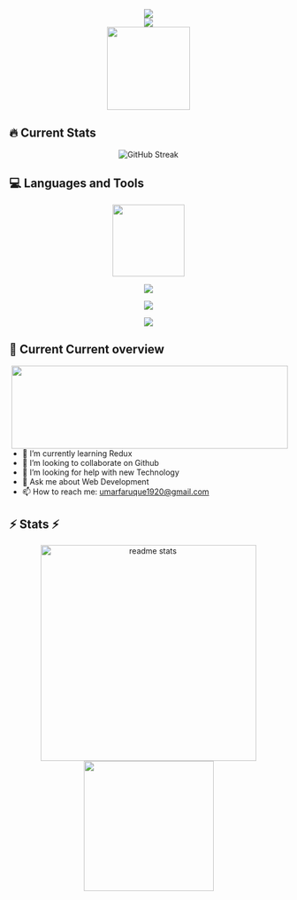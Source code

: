 
<div align="center">
     <img src="https://readme-typing-svg.herokuapp.com/?font=Righteous&size=35&center=true&vCenter=true&width=500&height=70&duration=5000&lines=Hi+There!+👋+I'm+OMAR+FARUK!;+I'm+a+MERN-stack+Developer" />
</div>

<div align="center">
     <img src="https://i.imgur.com/AUDG8ML.gif" style="border-radius: 10;">
</div>

<div align="center">
     <img height="150" src="https://i.imgur.com/xs9rNO0.gif"/>
</div>


## 🔥 Current Stats

<div align="center">
<img src="https://streak-stats.demolab.com?user=omarfarukee&theme=highcontrast&hide_border=true&card_width=800&background=45%2C00E9D7%2C7952EB78&stroke=39D4EB&ring=0AD6EB&border=EB5454&fire=08EBEA&currStreakNum=01FFD6&sideNums=000000&currStreakLabel=00FFC1&sideLabels=000000&dates=FFFFFF" alt="GitHub Streak" />
</div>


##  💻 Languages and Tools 
<div align="center">
<img height="130"  src="https://i.imgur.com/w2OfbBU.gif"/>
</div>

<p align="center">
  <a href="https://skillicons.dev">
    <img src="https://skillicons.dev/icons?i=html,css,tailwind,bootstrap,js,ts,firebase,react,nodejs" />
  </a>
</p>
<p align="center">
  <a href="https://skillicons.dev">
    <img src="https://skillicons.dev/icons?i=express,mongodb,nextjs,redux,scss,git,github,postman" />
  </a>
</p>
<p align="center">
  <a href="https://skillicons.dev">
    <img src="https://skillicons.dev/icons?i=vscode,vite,npm,yarn,vercel,netlify,figma" />
  </a>
</p>


## 👀 Current Current overview 
<img width="500" height="150" align="right" src="https://www.coheedandcambria.com/sites/g/files/g2000013396/files/2022-01/heartbeat_1_Regular.gif"/>

- 🌱 I’m currently learning Redux 
- 👯 I’m looking to collaborate on Github 
- 🤔 I’m looking for help with new Technology 
- 💬 Ask me about Web Development  
- 📫 How to reach me:  umarfaruque1920@gmail.com
  

</div>

<h2>⚡ Stats ⚡</h2> 

  <div align=center>
  <img width=390 src="https://github-readme-stats-salesp07.vercel.app/api?username=omarfarukee&count_private=true&show_icons=true&theme=react&rank_icon=github&border_radius=10" alt="readme stats" />
  <img width="235" src="https://assets-global.website-files.com/624c384f8381545e20dec7ac/631777f4355814432ef5cb02_Copy%20of%20_MAIN_anim_open_banking.gif"/>

  </div>
